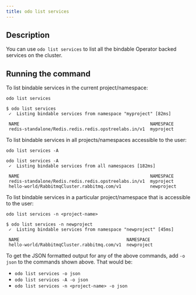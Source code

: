 ```yaml
---
title: odo list services
---
```


## Description

You can use `odo list services` to list all the bindable Operator backed services on the cluster.

## Running the command

To list bindable services in the current project/namespace:
```shell
odo list services
```
```shell
$ odo list services
 ✓  Listing bindable services from namespace "myproject" [82ms]

 NAME                                                  NAMESPACE 
 redis-standalone/Redis.redis.redis.opstreelabs.in/v1  myproject 
```

To list bindable services in all projects/namespaces accessible to the user:
```shell
odo list services -A 
```
```shell
odo list services -A
 ✓  Listing bindable services from all namespaces [182ms]

 NAME                                                  NAMESPACE  
 redis-standalone/Redis.redis.redis.opstreelabs.in/v1  myproject  
 hello-world/RabbitmqCluster.rabbitmq.com/v1           newproject 
```

To list bindable services in a particular project/namespace that is accessible to the user:
```shell
odo list services -n <project-name>
```
```shell
$ odo list services -n newproject
 ✓  Listing bindable services from namespace "newproject" [45ms]

 NAME                                         NAMESPACE  
 hello-world/RabbitmqCluster.rabbitmq.com/v1  newproject 
```

To get the JSON formatted output for any of the above commands, add `-o json` to the commands shown above. That 
would be:
* `odo list services -o json`
* `odo list services -A -o json`
* `odo list services -n <project-name> -o json`